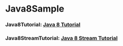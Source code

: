 # Java8Sample

### Java8Tutorial: [Java 8 Tutorial](https://winterbe.com/posts/2014/03/16/java-8-tutorial/)
### Java8StreamTutorial: [Java 8 Stream Tutorial](https://winterbe.com/posts/2014/07/31/java8-stream-tutorial-examples/)

